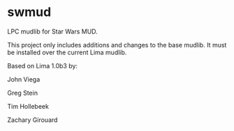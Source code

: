 # swmud
LPC mudlib for Star Wars MUD.

This project only includes additions and changes to the base mudlib.  It must be installed over the current Lima mudlib.

Based on Lima 1.0b3 by:

John Viega

Greg Stein

Tim Hollebeek

Zachary Girouard